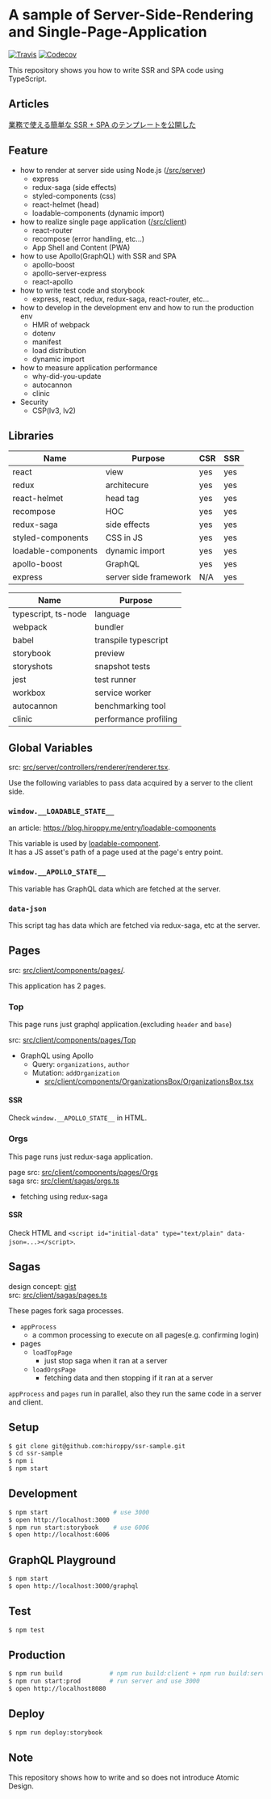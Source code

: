 # A sample of Server-Side-Rendering and Single-Page-Application

[![Travis](https://img.shields.io/travis/hiroppy/ssr-sample/master.svg?style=flat-square)](https://travis-ci.org/hiroppy/ssr-sample)
[![Codecov](https://img.shields.io/codecov/c/github/hiroppy/ssr-sample.svg?style=flat-square)](https://codecov.io/gh/hiroppy/ssr-sample)

This repository shows you how to write SSR and SPA code using TypeScript.

## Articles

[業務で使える簡単な SSR + SPA のテンプレートを公開した](http://blog.hiroppy.me/entry/ssr-sample)

## Feature

- how to render at server side using Node.js ([/src/server](/src/server))
  - express
  - redux-saga (side effects)
  - styled-components (css)
  - react-helmet (head)
  - loadable-components (dynamic import)
- how to realize single page application ([/src/client](/src/client))
  - react-router
  - recompose (error handling, etc...)
  - App Shell and Content (PWA)
- how to use Apollo(GraphQL) with SSR and SPA
  - apollo-boost
  - apollo-server-express
  - react-apollo
- how to write test code and storybook
  - express, react, redux, redux-saga, react-router, etc...
- how to develop in the development env and how to run the production env
  - HMR of webpack
  - dotenv
  - manifest
  - load distribution
  - dynamic import
- how to measure application performance
  - why-did-you-update
  - autocannon
  - clinic
- Security
  - CSP(lv3, lv2)

## Libraries

| Name                | Purpose               | CSR | SSR |
| ------------------- | --------------------- | --- | --- |
| react               | view                  | yes | yes |
| redux               | architecure           | yes | yes |
| react-helmet        | head tag              | yes | yes |
| recompose           | HOC                   | yes | yes |
| redux-saga          | side effects          | yes | yes |
| styled-components   | CSS in JS             | yes | yes |
| loadable-components | dynamic import        | yes | yes |
| apollo-boost        | GraphQL               | yes | yes |
| express             | server side framework | N/A | yes |

| Name                | Purpose               |
| ------------------- | --------------------- |
| typescript, ts-node | language              |
| webpack             | bundler               |
| babel               | transpile typescript  |
| storybook           | preview               |
| storyshots          | snapshot tests        |
| jest                | test runner           |
| workbox             | service worker        |
| autocannon          | benchmarking tool     |
| clinic              | performance profiling |

## Global Variables

src: [src/server/controllers/renderer/renderer.tsx](src/server/controllers/renderer/renderer.tsx).

Use the following variables to pass data acquired by a server to the client side.

### `window.__LOADABLE_STATE__`

an article: https://blog.hiroppy.me/entry/loadable-components

This variable is used by [loadable-component](https://github.com/smooth-code/loadable-components).  
It has a JS asset's path of a page used at the page's entry point.

### `window.__APOLLO_STATE__`

This variable has GraphQL data which are fetched at the server.

### `data-json`

This script tag has data which are fetched via redux-saga, etc at the server.

## Pages

src: [src/client/components/pages/](src/client/components/pages/).

This application has 2 pages.

### Top

This page runs just graphql application.(excluding `header` and `base`)

src: [src/client/components/pages/Top](src/client/components/pages/Top)

- GraphQL using Apollo
  - Query: `organizations`, `author`
  - Mutation: `addOrganization`
    - [src/client/components/OrganizationsBox/OrganizationsBox.tsx](src/client/components/OrganizationsBox/OrganizationsBox.tsx)

#### SSR

Check `window.__APOLLO_STATE__` in HTML.

### Orgs

This page runs just redux-saga application.

page src: [src/client/components/pages/Orgs](src/client/components/pages/Orgs)  
saga src: [src/client/sagas/orgs.ts](src/client/sagas/orgs.ts)

- fetching using redux-saga

#### SSR

Check HTML and `<script id="initial-data" type="text/plain" data-json=...></script>`.

## Sagas

design concept: [gist](https://gist.github.com/hiroppy/9b5daf8da5cd639a62a917d536f5dfc5)  
src: [src/client/sagas/pages.ts](src/client/sagas/pages.ts)

These pages fork saga processes.

- `appProcess`
  - a common processing to execute on all pages(e.g. confirming login)
- pages
  - `loadTopPage`
    - just stop saga when it ran at a server
  - `loadOrgsPage`
    - fetching data and then stopping if it ran at a server

`appProcess` and `pages` run in parallel, also they run the same code in a server and client.

## Setup

```sh
$ git clone git@github.com:hiroppy/ssr-sample.git
$ cd ssr-sample
$ npm i
$ npm start
```

## Development

```sh
$ npm start                  # use 3000
$ open http://localhost:3000
$ npm run start:storybook    # use 6006
$ open http://localhost:6006
```

## GraphQL Playground

```sh
$ npm start
$ open http://localhost:3000/graphql
```

## Test

```sh
$ npm test
```

## Production

```sh
$ npm run build             # npm run build:client + npm run build:server
$ npm run start:prod        # run server and use 3000
$ open http://localhost8080
```

## Deploy

```sh
$ npm run deploy:storybook
```

## Note

This repository shows how to write and so does not introduce Atomic Design.
